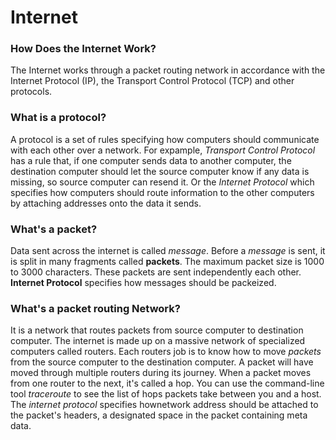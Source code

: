 # Internet

### How Does the Internet Work?

The Internet works through a packet routing network in accordance with the Internet Protocol (IP), the Transport Control Protocol (TCP) and other protocols.

### What is a protocol?

A protocol is a set of rules specifying how computers should communicate with each other over a network. For expample, *Transport Control Protocol*  has a rule that, if one computer sends data to another computer, the destination computer should let the source computer know if any data is missing, so source computer can resend it. Or the *Internet Protocol* which specifies how computers should route information to the other computers by attaching addresses onto the data it sends.

### What's a packet?

Data sent across the internet is called *message*. Before a *message* is sent, it is split in many fragments called **packets**. The maximum packet size is 1000 to 3000 characters. These packets are sent independently each other. **Internet Protocol** specifies how messages should be packeized.

### What's a packet routing Network?

It is a network that routes packets from source computer to destination computer. The internet is made up on a massive network of specialized computers called routers. Each routers job is to know how to move *packets* from the source computer to the destination computer. A packet will have moved through multiple routers during its journey. When a packet moves from one router to the next, it's called a hop. You can use the command-line tool *traceroute* to see the list of hops packets take between you and a host. The *internet protocol* specifies hownetwork address should be attached to the packet's headers, a designated space in the packet containing meta data. 
